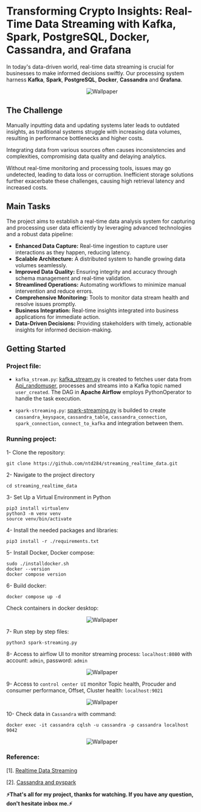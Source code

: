 # Transforming Crypto Insights: Real-Time Data Streaming with Kafka, Spark, PostgreSQL, Docker, Cassandra, and Grafana

In today's data-driven world, real-time data streaming is crucial for businesses to make informed decisions swiftly. Our processing system harness <b>Kafka</b>, <b>Spark</b>, <b>PostgreSQL</b>, <b>Docker</b>, <b>Cassandra</b> and <b>Grafana</b>.

<p align="center">
  <img src="images/background.png" alt="Wallpaper">
</p>

## The Challenge

Manually inputting data and updating systems later leads to outdated insights, as traditional systems struggle with increasing data volumes, resulting in performance bottlenecks and higher costs.

Integrating data from various sources often causes inconsistencies and complexities, compromising data quality and delaying analytics.

Without real-time monitoring and processing tools, issues may go undetected, leading to data loss or corruption. Inefficient storage solutions further exacerbate these challenges, causing high retrieval latency and increased costs.

## Main Tasks

The project aims to establish a real-time data analysis system for capturing and processing user data efficiently by leveraging advanced technologies and a robust data pipeline:

- <b>Enhanced Data Capture:</b> Real-time ingestion to capture user interactions as they happen, reducing latency.
- <b>Scalable Architecture:</b> A distributed system to handle growing data volumes seamlessly.
- <b>Improved Data Quality:</b> Ensuring integrity and accuracy through schema management and real-time validation.
- <b>Streamlined Operations:</b> Automating workflows to minimize manual intervention and reduce errors.
- <b>Comprehensive Monitoring:</b> Tools to monitor data stream health and resolve issues promptly.
- <b>Business Integration:</b> Real-time insights integrated into business applications for immediate action.
- <b>Data-Driven Decisions:</b> Providing stakeholders with timely, actionable insights for informed decision-making.

## Getting Started

### Project file:

- `kafka_stream.py`: [kafka_stream.py](dags/kafka_stream.py) is created to fetches user data from [Api_randomuser](https://randomuser.me), processes and streams into a Kafka topic named `user_created`. The DAG in <b>Apache Airflow</b> employs PythonOperator to handle the task execution.

- `spark-streaming.py`: [spark-streaming.py](spark-streaming.py) is builded to create `cassandra_keyspace`, `cassandra_table`, `cassandra_connection`, `spark_connection`, `connect_to_kafka` and integration between them.

### Running project:

1- Clone the repository:

```
git clone https://github.com/ntd284/streaming_realtime_data.git
```

2- Navigate to the project directory

```
cd streaming_realtime_data
```

3- Set Up a Virtual Environment in Python

```
pip3 install virtualenv
python3 -m venv venv
source venv/bin/activate
```

4- Install the needed packages and libraries:

```
pip3 install -r ./requirements.txt
```

5- Install Docker, Docker compose:

```
sudo ./installdocker.sh
docker --version
docker compose version
```

6- Build docker:

```
docker compose up -d
```

Check containers in docker desktop:

<p align="center">
  <img src="images/docker_desktop.png" alt="Wallpaper">
</p>

7- Run step by step files:

```
python3 spark-streaming.py
```

8- Access to airflow UI to monitor streaming process: `localhost:8080` with account: `admin`, password: `admin`

<p align="center">
  <img src="images/airflow.png" alt="Wallpaper">
</p>

9- Access to `control center UI` monitor Topic health, Procuder and consumer performance, Offset, Cluster health: `localhost:9021`

<p align="center">
  <img src="images/control-center.png" alt="Wallpaper">
</p>

10- Check data in `Cassandra` with command:

```
docker exec -it cassandra cqlsh -u cassandra -p cassandra localhost 9042
```

<p align="center">
  <img src="images/cassandra.png" alt="Wallpaper">
</p>

### Reference:

[1]. [Realtime Data Streaming](https://www.youtube.com/watch?v=GqAcTrqKcrY)

[2]. [Cassandra and pyspark](https://medium.com/@yoke_techworks/cassandra-and-pyspark-5d7830512f19)

<b> ⚡️That's all for my project, thanks for watching. If you have any question, don't hesitate inbox me.⚡️</b>
